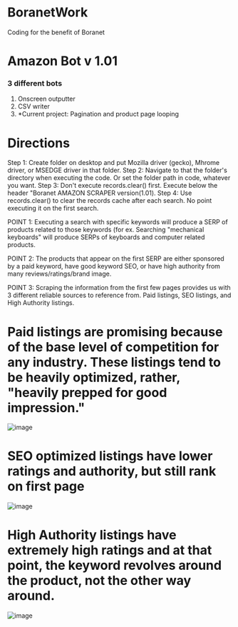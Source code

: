 # BoranetWork
Coding for the benefit of Boranet 

# Amazon Bot v 1.01
### 3 different bots
1) Onscreen outputter 
2) CSV writer
3) *Current project: Pagination and product page looping

# Directions
Step 1: Create folder on desktop and put Mozilla driver (gecko), Mhrome driver, or MSEDGE driver in that folder. 
Step 2: Navigate to that the folder's directory when executing the code. Or set the folder path in code, whatever you want.
Step 3: Don't execute records.clear() first. Execute below the header "Boranet AMAZON SCRAPER version(1.01).
Step 4: Use records.clear() to clear the records cache after each search. No point executing it on the first search.

POINT 1: Executing a search with specific keywords will produce a SERP of products related to those keywords (for ex. Searching "mechanical keyboards" will produce SERPs of keyboards and computer related products.

POINT 2: The products that appear on the first SERP are either sponsored by a paid keyword, have good keyword SEO, or have high authority from many reviews/ratings/brand image.

POINT 3: Scraping the information from the first few pages provides us with 3 different reliable sources to reference from. Paid listings, SEO listings, and High Authority listings.

# Paid listings are promising because of the base level of competition for any industry. These listings tend to be heavily optimized, rather, "heavily prepped for good impression."
![image](https://user-images.githubusercontent.com/82443544/114599804-9590fd00-9c61-11eb-8dcf-4eb6baf7546e.png)


# SEO optimized listings have lower ratings and authority, but still rank on first page
![image](https://user-images.githubusercontent.com/82443544/114601923-0b966380-9c64-11eb-8347-0146f0cd81be.png)


# High Authority listings have extremely high ratings and at that point, the keyword revolves around the product, not the other way around.
![image](https://user-images.githubusercontent.com/82443544/114602381-89f30580-9c64-11eb-958e-ca202f2ff66c.png)
